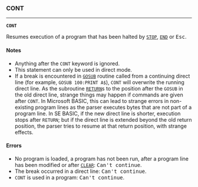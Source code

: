 ### CONT
***
<code><b>CONT</b></code>

Resumes execution of a program that has been halted by [`STOP`](STOP), [`END`](END) or <kbd>Esc</kbd>.

#### Notes
* Anything after the `CONT` keyword is ignored.
* This statement can only be used in direct mode.
* If a break is encountered in [`GOSUB`](GOSUB) routine called from a continuing direct
  line (for example, `GOSUB 100:PRINT A$`), `CONT` will overwrite the running direct  line. As the subroutine [`RETURN`](RETURN)s to the position after the `GOSUB` in the old
  direct line, strange things may happen if commands are given after `CONT`. In
  Microsoft BASIC, this can lead to strange errors in non-existing program lines
  as the parser executes bytes that are not part of a program line. In SE BASIC,
  if the new direct line is shorter, execution stops after `RETURN`; but if the
  direct line is extended beyond the old return position, the parser tries to
  resume at that return position, with strange effects.

#### Errors
* No program is loaded, a program has not been run, after a program line has
  been modified or after [`CLEAR`](CLEAR): <samp>Can't continue</samp>.
* The break occurred in a direct line: <samp>Can't continue</samp>.
* `CONT` is used in a program: <samp>Can't continue</samp>.
